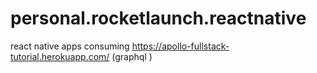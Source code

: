 # personal.rocketlaunch.reactnative
react native apps consuming https://apollo-fullstack-tutorial.herokuapp.com/ (graphql )
